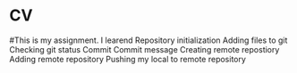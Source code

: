 # CV
#This is my assignment.  I learend Repository initialization Adding files to git Checking git status Commit Commit message Creating remote repostiory Adding remote repository Pushing my local to remote repository
